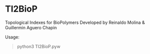 # TI2BioP
Topological Indexes for BioPolymers
Developed by  Reinaldo Molina & Guillermin Aguero Chapin

Usage:
> python3 TI2BioP.pyw
